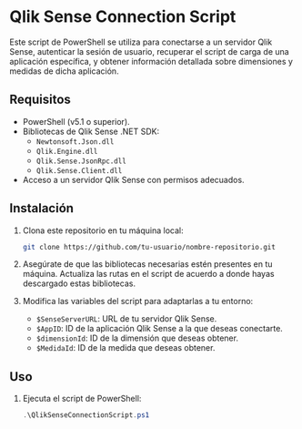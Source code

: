 # Qlik Sense Connection Script

Este script de PowerShell se utiliza para conectarse a un servidor Qlik Sense, autenticar la sesión de usuario, recuperar el script de carga de una aplicación específica, y obtener información detallada sobre dimensiones y medidas de dicha aplicación.

## Requisitos

- PowerShell (v5.1 o superior).
- Bibliotecas de Qlik Sense .NET SDK:
  - `Newtonsoft.Json.dll`
  - `Qlik.Engine.dll`
  - `Qlik.Sense.JsonRpc.dll`
  - `Qlik.Sense.Client.dll`
- Acceso a un servidor Qlik Sense con permisos adecuados.

## Instalación

1. Clona este repositorio en tu máquina local:
    ```bash
    git clone https://github.com/tu-usuario/nombre-repositorio.git
    ```

2. Asegúrate de que las bibliotecas necesarias estén presentes en tu máquina. Actualiza las rutas en el script de acuerdo a donde hayas descargado estas bibliotecas.

3. Modifica las variables del script para adaptarlas a tu entorno:

   - `$SenseServerURL`: URL de tu servidor Qlik Sense.
   - `$AppID`: ID de la aplicación Qlik Sense a la que deseas conectarte.
   - `$dimensionId`: ID de la dimensión que deseas obtener.
   - `$MedidaId`: ID de la medida que deseas obtener.

## Uso

1. Ejecuta el script de PowerShell:
   ```powershell
   .\QlikSenseConnectionScript.ps1
